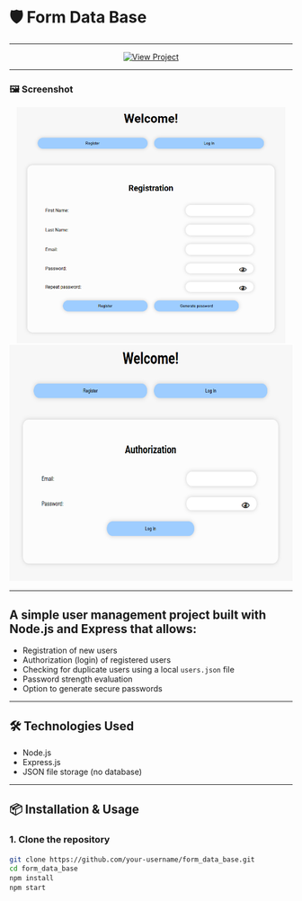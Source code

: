 # 🛡️ Form Data Base

---

<p align="center">
  <a href="https://form-data-base.onrender.com/" target="_blank">
    <img src="https://img.shields.io/badge/View%20Project-Click%20Here-blue?style=for-the-badge" alt="View Project">
  </a>
</p>

---

### 🖼️ Screenshot
<div align="center">
  <img src="https://github.com/Denis793/Form_Data_Base/blob/main/app/img/screen/screen-1.png" alt="View click" height="420" width="auto">
  <img src="https://github.com/Denis793/Form_Data_Base/blob/main/app/img/screen/screen-2.png" alt="View click" height="420" width="auto">
</div>

---

## A simple user management project built with **Node.js** and **Express** that allows:

- Registration of new users
- Authorization (login) of registered users
- Checking for duplicate users using a local `users.json` file
- Password strength evaluation
- Option to generate secure passwords

---

## 🛠 Technologies Used

- Node.js
- Express.js
- JSON file storage (no database)

---

## 📦 Installation & Usage

### 1. Clone the repository

```bash
git clone https://github.com/your-username/form_data_base.git
cd form_data_base
npm install
npm start
